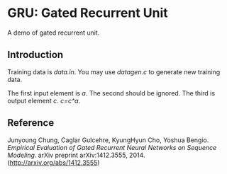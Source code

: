 # GRU: Gated Recurrent Unit

A demo of gated recurrent unit.

## Introduction

Training data is *data.in*. You may use *datagen.c* to generate new training data.

The first input element is *a*. The second should be ignored. The third is output element *c*. *c=c^a*.

## Reference

Junyoung Chung, Caglar Gulcehre, KyungHyun Cho, Yoshua Bengio. *Empirical Evaluation of Gated Recurrent Neural Networks on Sequence Modeling*.  arXiv preprint arXiv:1412.3555, 2014. (http://arxiv.org/abs/1412.3555)

